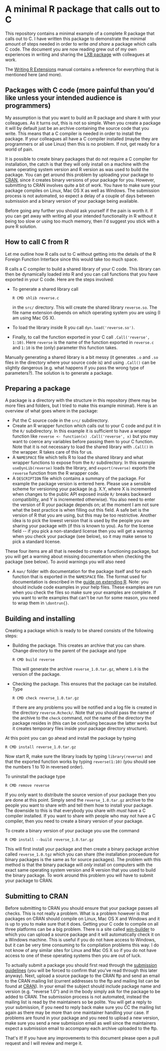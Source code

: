 # A minimal R package that calls out to C

This repository contains a minimal example of a complete R package that calls
out to C.  I have written this package to demonstrate the minimal amount of
steps needed in order to write *and share* a package which calls C code.  The
document you are now reading grew out of my own experiences in writing and
sharing the [LXB package][lxb] with colleagues at work.

The [Writing R Extensions][manual] manual contains a reference for everything
that is mentioned here (and more).


## Packages with C code (more painful than you'd like unless your intended audience is programmers)

My assumption is that you want to build an R package and share it with your
colleagues.  As it turns out, this is not so simple.  When you create a package
it will by default just be an archive containing the source code that you
write.  This means that a C compiler is needed in order to install the
package.  If your colleagues all have a C compiler installed (maybe they are
programmers or all use Linux) then this is no problem.  If not, get ready for a
world of pain.

It is possible to create binary packages that do not require a C compiler for
installation, the catch is that they will only install on a machine with the
same operating system version and R version as was used to build the package.
You can get around this problem by uploading your package to [CRAN][cran],
since it creates binary versions of your package for you.  However,
submitting to CRAN involves quite a bit of work.  You have to make sure your
package compiles on Linux, Mac OS X as well as Windows.  The submission process
is not automated, so expect a delay of a couple of days between submission and
a binary version of your package being available.

Before going any further you should ask yourself if the pain is worth it.  If
you can get away with writing all your intended functionality in R without it
being too slow or using too much memory, then I'd suggest you stick with a pure
R solution.

## How to call C from R

Let me outline how R calls out to C without getting into the details of the R
Foreign Function Interface since this would take too much space.

R calls a C compiler to build a shared library of your C code.  This library
can then be dynamically loaded into R and you can call functions that you have
exported in your C code.  Here are the steps involved:

-   To generate a shared library call

        R CMD shlib reverse.c
    
    in the `src/` directory.  This will create the shared library `reverse.so`.
    The file name extension depends on which operating system you are using (I
    am using Mac OS X).
-   To load the library inside R you call `dyn.load('reverse.so')`.  
-   Finally, to call the function exported in your C call `.Call('reverse',
    1:10)`.  Here `reverse` is the name of the function exported in `reverse.c`
    and `1:10` is the (only) parameter this function takes.

Manually generating a shared library is a bit messy (it generates `.o` and
`.so` files in the directory where your source code is) and using `.Call()`
can be slightly dangerous (e.g. what happens if you pass the wrong type of
parameters?).  The solution is to generate a package.

## Preparing a package

A package is a directory with the structure in this repository (there may be
more files and folders, but I tried to make this example minimal).  Here is an
overview of what goes where in the package:

-   Put the C source code in the `src/` subdirectory.
-   Create an R wrapper function which calls out to your C code and put it in
    the `R/` subdirectory.  In this example it is sufficient to have a wrapper
    function like `reverse <- function(x) .Call('reverse', x)` but you may want
    to coerce any variables before passing them to your C function.  Note that
    it is not necessary to load the shared library with `.Call()` in the
    wrapper.  R takes care of this for us.
-   A `NAMESPACE` file which tells R to load the shared library and what
    wrapper functions to expose from the `R/` subdirectory.  In this example
    `useDynLib(reverse)` loads the library, and `export(reverse)` exports the
    `reverse` function from the R wrapper code.
-   A `DESCRIPTION` file which contains a summary of the package.  For example
    the package version is entered here.  Please use a sensible scheme for
    versioning your package (e.g. X.Y, where X is incremented when changes to
    the public API exposed inside `R/` breaks backward compatibility, and Y is
    incremented otherwise).  You also need to enter the version of R your
    package depends on; at the moment I am not sure what the best practice is
    when filling out this field.  A safe bet is the version of R that you are
    using, but this may be too restrictive.  Another idea is to pick the lowest
    version that is used by the people you are sharing your package with (if
    this is known to you).  As for the license field -- if you pick a
    non-standard license then you will get a warning when you check your
    package (see below), so it may make sense to pick a standard license.

These four items are all that is needed to create a functioning package, but
you will get a warning about missing documentation when checking the package
(see below).  To avoid warnings you will also need

-   A `man/` folder with documentation for the package itself and for each
    function that is exported in the `NAMESPACE` file.  The format used for
    documentation is described in the [guide on extending R][manual].  Note:
    you should include code examples in your help files.  These examples are
    run when you check the files so make sure your examples are complete.  If
    you want to write examples that can't be run for some reason, you need to
    wrap them in `\dontrun{}`.

## Building and installing

Creating a package which is ready to be shared consists of the following steps:

-   Building the package.  This creates an archive that you can share.  Change
    directory to the parent of the package and type
    
        R CMD build reverse

    This will generate the archive `reverse_1.0.tar.gz`, where `1.0` is the
    version of the package.
-   Checking the package.  This ensures that the package can be installed.
    Type
    
        R CMD check reverse_1.0.tar.gz
        
    If there are any problems you will be notified and a log file is created in
    the directory `reverse.Rcheck/`.  Note that you should pass the name of the
    archive to the `check` command, *not* the name of the directory the package
    resides in (this can be confusing because the latter works but it creates
    temporary files inside your package directory structure).

At this point you can go ahead and install the package by typing

    R CMD install reverse_1.0.tar.gz
    
Now start R, make sure the library loads by typing `library(reverse)` and that
the exported function works by typing `reverse(1:10)` (you should see the
numbers 1 to 10 in reversed order).

To uninstall the package type

    R CMD remove reverse

If you only want to distribute the source version of your package then you are
done at this point.  Simply send the `reverse_1.0.tar.gz` archive to the people
you want to share with and tell them how to install your package.  The downside
to this is that everybody you share with *must* have a C compiler installed.
If you want to share with people who may not have a C compiler, then you need
to create a binary version of your package.

To create a binary version of your package you use the command

    R CMD install --build reverse_1.0.tar.gz
    
This will first install your package and then create a binary package archive
called `reverse_1.0.tgz` which you can share (the installation proceedure for
binary packages is the same as for source packages).  The problem with this
method is that the binary package will *only* install on computers with the
exact same operating system version and R version that you used to build the
binary package.  To work around this problem you will have to submit your
package to CRAN.

## Submitting to CRAN

Before submitting to CRAN you should ensure that your package passes all
checks.  This is not really a problem.  What is a problem however is that
packages on CRAN should compile on Linux, Mac OS X and Windows and it is up to
you to make sure that it does.  Getting your C code to compile on all three
platforms can be a big problem.  There is a site called
[win-builder][win-builder] to which you can upload a source package and it will
automatically check it on a Windows machine.  This is useful if you do not have
access to Windows, but it can be very time consuming to fix compilation
problems this way.  I do not know of any similar sites for Linux and Mac OS X
so if you do not have access to one of these operating systems then you are out
of luck.

To actually submit a package you should first read through the [submission
guidelines][submit] (you will be forced to confirm that you've read through
this later anyway).  Next, upload a source package to the CRAN ftp and send an
email to the CRAN mailing list (current addresses to the ftp and mailing list
can be found at [CRAN][cran]).  In your email the subject should include
package name and version (e.g. "reverse 1.0") and in the body simply ask for
the package to be added to CRAN.  The submission process is not automated,
instead the mailing list is read by the maintainers so be polite.  You will get
a reply to your submission, if you need to reply back make sure you CC the
mailing list again as there may be more than one maintainer handling your case.
If problems are found in your package and you need to upload a new version,
make sure you send a new submission email as well since the maintainers expect
a submission email to accompany each archive uploaded to the ftp.

That's it!  If you have any improvements to this document please open a pull
request and I will review and merge it.

[win-builder]: http://win-builder.r-project.org/
[cran]: http://cran.r-project.org/
[manual]: http://cran.r-project.org/doc/manuals/R-exts.html
[submit]: http://CRAN.R-project.org/web/packages/policies.html
[lxb]: http://cran.r-project.org/web/packages/lxb/index.html
